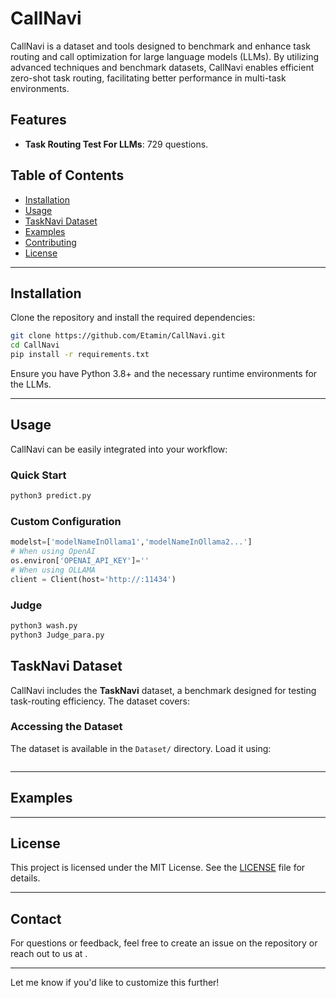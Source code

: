 
# CallNavi

CallNavi is a dataset and tools designed to benchmark and enhance task routing and call optimization for large language models (LLMs). By utilizing advanced techniques and benchmark datasets, CallNavi enables efficient zero-shot task routing, facilitating better performance in multi-task environments.

## Features

- **Task Routing Test For LLMs**: 729 questions.

## Table of Contents

- [Installation](#installation)
- [Usage](#usage)
- [TaskNavi Dataset](#tasknavi-dataset)
- [Examples](#examples)
- [Contributing](#contributing)
- [License](#license)

---

## Installation

Clone the repository and install the required dependencies:

```bash
git clone https://github.com/Etamin/CallNavi.git
cd CallNavi
pip install -r requirements.txt
```

Ensure you have Python 3.8+ and the necessary runtime environments for the LLMs.

---

## Usage

CallNavi can be easily integrated into your workflow:

### Quick Start

```bash
python3 predict.py
```

### Custom Configuration

```python
modelst=['modelNameInOllama1','modelNameInOllama2...']
# When using OpenAI
os.environ['OPENAI_API_KEY']=''
# When using OLLAMA
client = Client(host='http://:11434')
```

### Judge
```bash
python3 wash.py
python3 Judge_para.py
```
## TaskNavi Dataset

CallNavi includes the **TaskNavi** dataset, a benchmark designed for testing task-routing efficiency. The dataset covers:


### Accessing the Dataset

The dataset is available in the `Dataset/` directory. Load it using:

```python

```

---

## Examples



---

## License

This project is licensed under the MIT License. See the [LICENSE](LICENSE) file for details.

---

## Contact

For questions or feedback, feel free to create an issue on the repository or reach out to us at .

---

Let me know if you'd like to customize this further!
